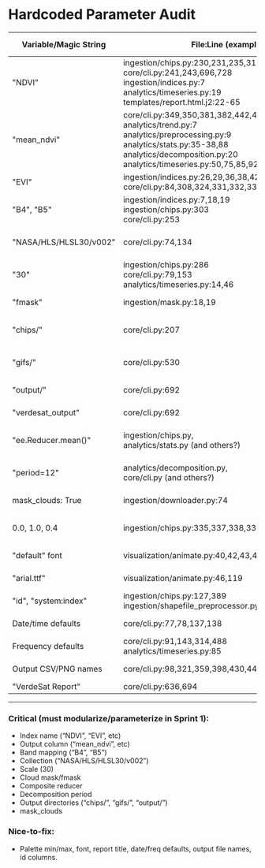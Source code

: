 


# Hardcoded Parameter Audit

| Variable/Magic String    | File:Line (example)                                          | What it Controls                      | Quick-Fix         | Param/Config Name     | Critical? |
|--------------------------|-------------------------------------------------------------|---------------------------------------|-------------------|----------------------|-----------|
| "NDVI"                   | ingestion/chips.py:230,231,235,319,334<br>core/cli.py:241,243,696,728<br>ingestion/indices.py:7<br>analytics/timeseries.py:19<br>templates/report.html.j2:22-65 | Index name, band selection, reporting | param/config      | index                | YES       |
| "mean_ndvi"              | core/cli.py:349,350,381,382,442,481,482,773<br>analytics/trend.py:7<br>analytics/preprocessing.py:9<br>analytics/stats.py:35-38,88<br>analytics/decomposition.py:20<br>analytics/timeseries.py:50,75,85,92,93 | Output column name                    | param/config      | value_col            | YES       |
| "EVI"                    | ingestion/indices.py:26,29,36,38,42,45,47,50<br>core/cli.py:84,308,324,331,332,334 | Additional index                      | param/config      | index                | YES       |
| "B4", "B5"               | ingestion/indices.py:7,18,19<br>ingestion/chips.py:303<br>core/cli.py:253 | Sensor band mapping                   | sensor config     | red_band, nir_band   | YES       |
| "NASA/HLS/HLSL30/v002"   | core/cli.py:74,134                                          | Default satellite collection          | param/config      | collection           | YES       |
| "30"                     | ingestion/chips.py:286<br>core/cli.py:79,153<br>analytics/timeseries.py:14,46 | Spatial resolution (meters)           | param/config      | scale                | YES       |
| "fmask"                  | ingestion/mask.py:18,19                                     | Cloud mask strategy                   | strategy/config   | mask_method          | YES       |
| "chips/"                 | core/cli.py:207                                             | Output directory for chips            | param/config      | chips_dir            | YES       |
| "gifs/"                  | core/cli.py:530                                             | Output directory for GIFs             | param/config      | gifs_dir             | YES       |
| "output/"                | core/cli.py:692                                             | Output folder for results             | param/config      | output_dir           | YES       |
| "verdesat_output"        | core/cli.py:692                                             | Output folder for reports             | param/config      | output_dir           | YES       |
| "ee.Reducer.mean()"      | ingestion/chips.py,<br>analytics/stats.py (and others?)     | Composite reducer function            | param/config      | reducer              | YES       |
| "period=12"              | analytics/decomposition.py,<br>core/cli.py (and others?)    | Decomposition seasonal period         | param/config/auto | period               | YES       |
| mask_clouds: True        | ingestion/downloader.py:74                                  | Cloud mask default                    | param/config      | mask_clouds          | YES       |
| 0.0, 1.0, 0.4            | ingestion/chips.py:335,337,338,339                          | Palette min/max stretch               | param/config      | stretch_min/max      | MAYBE     |
| "default" font           | visualization/animate.py:40,42,43,48,113,115,116,121        | Default font for GIFs                 | param/config      | font, font_size      | NO        |
| "arial.ttf"              | visualization/animate.py:46,119                             | Font for text overlay                 | param/config      | font                 | NO        |
| "id", "system:index"     | ingestion/chips.py:127,389<br>ingestion/shapefile_preprocessor.py:100 | Feature IDs                  | param/config      | id_col                | MAYBE     |
| Date/time defaults       | core/cli.py:77,78,137,138                                   | Start/end dates                       | param/config      | start_date, end_date | NO        |
| Frequency defaults       | core/cli.py:91,143,314,488<br>analytics/timeseries.py:85    | Aggregation frequency                 | param/config      | freq                 | NO        |
| Output CSV/PNG names     | core/cli.py:98,321,359,398,430,448,500,524,578,642          | Output file naming                    | param/config      | output_file          | MAYBE     |
| "VerdeSat Report"        | core/cli.py:636,694                                         | Report title                          | param/config      | report_title         | NO        |

---

### Critical (must modularize/parameterize in Sprint 1):
- Index name (“NDVI”, “EVI”, etc)
- Output column (“mean_ndvi”, etc)
- Band mapping (“B4”, “B5”)
- Collection (“NASA/HLS/HLSL30/v002”)
- Scale (30)
- Cloud mask/fmask
- Composite reducer
- Decomposition period
- Output directories (“chips/”, “gifs/”, “output/”)
- mask_clouds

### Nice-to-fix:
- Palette min/max, font, report title, date/freq defaults, output file names, id columns.